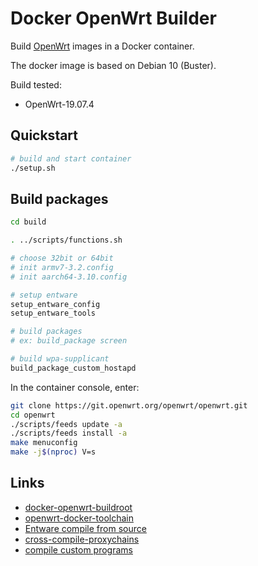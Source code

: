 # Docker OpenWrt Builder

Build [OpenWrt](https://openwrt.org/) images in a Docker container.

The docker image is based on Debian 10 (Buster).

Build tested:

- OpenWrt-19.07.4

## Quickstart

```sh
# build and start container
./setup.sh
```

## Build packages

```sh
cd build

. ../scripts/functions.sh

# choose 32bit or 64bit
# init armv7-3.2.config
# init aarch64-3.10.config

# setup entware
setup_entware_config
setup_entware_tools

# build packages
# ex: build_package screen

# build wpa-supplicant
build_package_custom_hostapd
```

In the container console, enter:

```sh
git clone https://git.openwrt.org/openwrt/openwrt.git
cd openwrt
./scripts/feeds update -a
./scripts/feeds install -a
make menuconfig
make -j$(nproc) V=s
```

## Links

- [docker-openwrt-buildroot](https://github.com/noonien/docker-openwrt-buildroot)
- [openwrt-docker-toolchain](https://github.com/mchsk/openwrt-docker-toolchain)
- [Entware compile from source](https://github.com/Entware/Entware/wiki/Compile-packages-from-sources)
- [cross-compile-proxychains](https://www.snbforums.com/threads/solution-cross-compile-proxychains-ng-entware-package-via-debian-live-dvd.76960)
- [compile custom programs](https://github.com/RMerl/asuswrt-merlin.ng/wiki/Compile-custom-programs-from-source)
